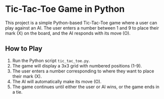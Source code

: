 # Tic-Tac-Toe Game in Python

This project is a simple Python-based Tic-Tac-Toe game where a user can play against an AI. The user enters a number between 1 and 9 to place their mark (X) on the board, and the AI responds with its move (O).

## How to Play
1. Run the Python script `tic_tac_toe.py`.
2. The game will display a 3x3 grid with numbered positions (1-9).
3. The user enters a number corresponding to where they want to place their mark (X).
4. The AI will automatically make its move (O).
5. The game continues until either the user or AI wins, or the game ends in a tie.
